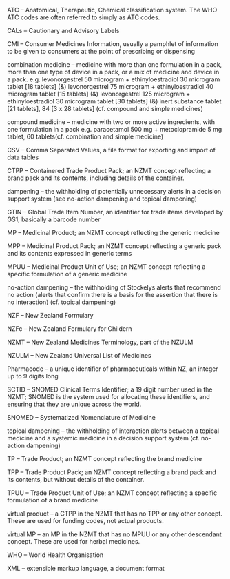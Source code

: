 ATC  –  Anatomical, Therapeutic, Chemical classification system. The WHO ATC codes are often referred to simply as ATC codes.

CALs – Cautionary and Advisory Labels

CMI – Consumer Medicines Information, usually a pamphlet of information to be given to consumers at the point of prescribing or dispensing

combination medicine – medicine with more than one formulation in a pack, more than one type of device in a pack, or a mix of medicine and device in a pack. e.g. levonorgestrel 50 microgram + ethinyloestradiol 30 microgram tablet [18 tablets] (&) levonorgestrel 75 microgram + ethinyloestradiol 40 microgram tablet [15 tablets] (&) levonorgestrel 125 microgram + ethinyloestradiol 30 microgram tablet [30 tablets] (&) inert substance tablet [21 tablets], 84 [3 x 28 tablets] (cf. compound and simple medicines)

compound medicine – medicine with two or more active ingredients, with one formulation in a pack e.g. paracetamol 500 mg + metoclopramide 5 mg tablet, 60 tablets(cf. combination and simple medicine)

CSV – Comma Separated Values, a file format for exporting and import of data tables

CTPP – Containered Trade Product Pack; an NZMT concept reflecting a brand pack and its contents, including details of the container.

dampening – the withholding of potentially unnecessary alerts in a decision support system (see no-action dampening and topical dampening)

GTIN – Global Trade Item Number, an identifier for trade items developed by GS1, basically a barcode number

MP – Medicinal Product; an NZMT concept reflecting the generic medicine

MPP – Medicinal Product Pack; an NZMT concept reflecting a generic pack and its contents expressed in generic terms

MPUU – Medicinal Product Unit of Use; an NZMT concept reflecting a specific formulation of a generic medicine

no-action dampening – the withholding of Stockelys alerts that recommend no action (alerts that confirm there is a basis for the assertion that there is no interaction) (cf. topical dampening)

NZF – New Zealand Formulary

NZFc – New Zealand Formulary for Childern

NZMT – New Zealand Medicines Terminology, part of the NZULM

NZULM – New Zealand Universal List of Medicines

Pharmacode – a unique identifier of pharmaceuticals within NZ, an integer up to 9 digits long

SCTID – SNOMED Clinical Terms Identifier; a 19 digit number used in the NZMT; SNOMED is the system used for allocating these identifiers, and ensuring that they are unique across the world.

SNOMED – Systematized Nomenclature of Medicine

topical dampening – the withholding of interaction alerts between a topical medicine and a systemic medicine in a decision support system (cf. no-action dampening)

TP – Trade Product; an NZMT concept reflecting the brand medicine

TPP – Trade Product Pack; an NZMT concept reflecting a brand pack and its contents, but without details of the container.

TPUU – Trade Product Unit of Use; an NZMT concept reflecting a specific formulation of a brand medicine

virtual product – a CTPP in the NZMT that has no TPP or any other concept. These are used for funding codes, not actual products.

virtual MP – an MP in the NZMT that has no MPUU or any other descendant concept. These are used for herbal medicines.

WHO – World Health Organisation

XML – extensible markup language, a document format
